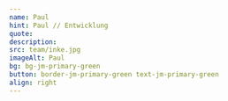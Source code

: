 ```yaml
---
name: Paul
hint: Paul // Entwicklung
quote: 
description:
src: team/inke.jpg
imageAlt: Paul
bg: bg-jm-primary-green
button: border-jm-primary-green text-jm-primary-green
align: right
---
```

